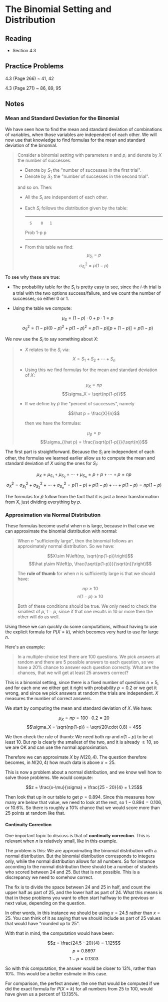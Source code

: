 # The Binomial Setting and Distribution

## Reading

- Section 4.3

## Practice Problems

4.3 (Page 266)
  ~ 41, 42

4.3 (Page 271)
  ~ 86, 89, 95

## Notes

### Mean and Standard Deviation for the Binomial

We have seen how to find the mean and standard deviation of combinations of variables, when those variables are independent of each other. We will now use that knowledge to find formulas for the mean and standard deviation of the binomial.

> Consider a binomial setting with parameters $n$ and $p$, and denote by $X$ the number of successes.
>
> - Denote by $S_1$ the "number of successes in the first trial".
> - Denote by $S_2$ the "number of successes in the second trial".
>
> and so on. Then:
>
> - All the $S_i$ are independent of each other.
> - Each $S_i$ follows the distribution given by the table:
>
>     ----- ---- ---
>         S    0   1
>      Prob  1-p   p
>     ----- ---- ---
>
> - From this table we find:
>     $$\mu_{S_i} = p$$
>     $$\sigma^2_{S_i} = p(1-p)$$

To see why these are true:

- The probability table for the $S_i$ is pretty easy to see, since the $i$-th trial is a trial with the two options success/failure, and we count the number of successes; so either $0$ or $1$.
- Using the table we compute:

    $$\mu_S = (1-p)\cdot 0 + p \cdot 1 = p$$
    $$\sigma^2_S = (1-p)(0-p)^2 + p(1-p)^2 = p(1-p)\left[p + (1-p)\right] = p(1-p)$$

We now use the $S_i$ to say something about $X$:

> - $X$ relates to the $S_i$ via:
>     $$X = S_1 + S_2 + \cdots + S_n$$
> - Using this we find formulas for the mean and standard deviation of $X$:
>
>     $$\mu_X = np$$
>     $$\sigma_X = \sqrt{np(1-p)}$$
> - If we define by $\hat p$ the "percent of successes", namely
>
>     $$\hat p = \frac{X}{n}$$
>
>     then we have the formulas:
>
>     $$\mu_{\hat p} = p$$
>     $$\sigma_{\hat p} = \frac{\sqrt{p(1-p)}}{\sqrt{n}}$$


The first part is straightforward. Because the $S_i$ are independent of each other, the formulas we learned earlier allow us to compute the mean and standard deviation of $X$ using the ones for $S_i$:

$$\mu_X = \mu_{S_1} + \mu_{S_2} + \cdots + \mu_{S_n} = p + p + \cdots + p = np$$
$$\sigma^2_X = \sigma^2_{S_1} + \sigma^2_{S_2} + \cdots + \sigma^2_{S_n} = p(1-p) + p(1-p) + \cdots + p(1-p) = np(1-p)$$

The formulas for $\hat p$ follow from the fact that it is just a linear transformation from $X$, just dividing everything by $p$.

### Approximation via Normal Distribution

These formulas become useful when $n$ is large, because in that case we can approximate the binomial distribution with normal:

> When $n$ "sufficiently large", then the binomial follows an approximately normal distribution. So we have:
>
> $$X\sim N\left(np, \sqrt{np(1-p)}\right)$$
> $$\hat p\sim N\left(p, \frac{\sqrt{p(1-p)}}{\sqrt{n}}\right)$$
>
> The **rule of thumb** for when $n$ is sufficiently large is that we should have:
>
> $$np \geq 10$$
> $$n(1-p) \geq 10$$
>
> Both of these conditions should be true. We only need to check the smallest of $p$, $1-p$, since if that one results in $10$ or more then the other will do as well.

Using these we can quickly do some computations, without having to use the explicit formula for $P(X=k)$, which becomes very hard to use for large $n$.

Here's an example:

> In a multiple-choice test there are $100$ questions. We pick answers at random and there are $5$ possible answers to each question, so we have a $20\%$ chance to answer each question correctly. What are the chances, that we will get at least $25$ answers correct?

This is a binomial setting, since there is a fixed number of questions $n=5$, and for each one we either get it right with probability $p=0.2$ or we get it wrong, and since we pick answers at random the trials are independent. $X$ measures the number of correct answers.

We start by computing the mean and standard deviation of $X$. We have:

$$\mu_X = np = 100\cdot 0.2 = 20$$
$$\sigma_X = \sqrt{np(1-p)} = \sqrt{20\cdot 0.8} = 4$$

We then check the rule of thumb: We need both $np$ and $n(1-p)$ to be at least $10$. But $np$ is clearly the smallest of the two, and it is already $\geq 10$, so we are OK and can use the normal approximation.

Therefore we can approximate $X$ by $N(20, 4)$. The question therefore becomes, in $N(20, 4)$ how much data is above $x = 25$.

This is now a problem about a normal distribution, and we know well how to solve those problems. We would compute:

$$z = \frac{x-\mu}{\sigma} = \frac{25 - 20}{4} = 1.25$$

Then look that up in our table to get $p = 0.894$. Since this measures how many are below that value, we need to look at the rest, so $1-0.894=0.106$, or $10.6\%$. So there is roughly a $10\%$ chance that we would score more than $25$ points at random like that.

#### Continuity Correction

One important topic to discuss is that of **continuity correction**. This is relevant when $n$ is relatively small, like in this example.

The problem is this: We are approximating the binomial distribution with a normal distribution. But the binomial distribution corresponds to integers only, while the normal distribution allows for all numbers. So for instance according to the normal distribution there should be a number of students who scored between 24 and 25. But that is not possible. This is a discrepancy we need to somehow correct.

The fix is to divide the space between 24 and 25 in half, and count the upper half as part of 25, and the lower half as part of 24. What this means is that in these problems you want to often start halfway to the previous or next value, depending on the question.

In other words, in this instance we should be using $x=24.5$ rather than $x=25$. You can think of it as saying that we should include as part of $25$ values that would have "rounded up to 25".

With that in mind, the computation would have been:

$$z = \frac{24.5 - 20}{4} = 1.125$$
$$p = 0.8697$$
$$1-p = 0.1303$$

So with this computation, the answer would be closer to $13\%$, rather than $10\%$. This would be a better estimate in this case.

For comparison, the perfect answer, the one that would be computed if we did the exact formula for $P(X=k)$ for all numbers from $25$ to $100$, would have given us a percent of $13.135\%$.
